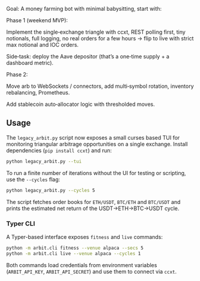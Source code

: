 Goal: A money farming bot with minimal babysitting, start with:

Phase 1 (weekend MVP):

Implement the single‑exchange triangle with ccxt, REST polling first, tiny notionals, full logging, no real orders for a few hours → flip to live with strict max notional and IOC orders.

Side‑task: deploy the Aave depositor (that’s a one‑time supply + a dashboard metric).

Phase 2:

Move arb to WebSockets / connectors, add multi‑symbol rotation, inventory rebalancing, Prometheus.

Add stablecoin auto‑allocator logic with thresholded moves.

## Usage

The `legacy_arbit.py` script now exposes a small curses based TUI for monitoring
triangular arbitrage opportunities on a single exchange.  Install
dependencies (`pip install ccxt`) and run:

```bash
python legacy_arbit.py --tui
```

To run a finite number of iterations without the UI for testing or
scripting, use the `--cycles` flag:

```bash
python legacy_arbit.py --cycles 5
```

The script fetches order books for `ETH/USDT`, `BTC/ETH` and `BTC/USDT`
and prints the estimated net return of the USDT→ETH→BTC→USDT cycle.

### Typer CLI

A Typer-based interface exposes `fitness` and `live` commands:

```bash
python -m arbit.cli fitness --venue alpaca --secs 5
python -m arbit.cli live --venue alpaca --cycles 1
```

Both commands load credentials from environment variables (`ARBIT_API_KEY`,
`ARBIT_API_SECRET`) and use them to connect via `ccxt`.
